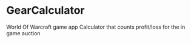 # GearCalculator
World Of Warcraft game app
Calculator that counts profit/loss for the in game auction
